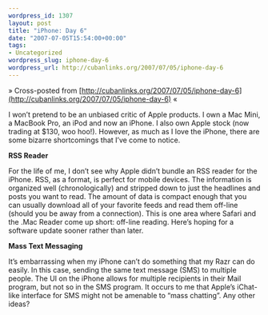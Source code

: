 ```yaml
--- 
wordpress_id: 1307
layout: post
title: "iPhone: Day 6"
date: "2007-07-05T15:54:00+00:00"
tags: 
- Uncategorized
wordpress_slug: iphone-day-6
wordpress_url: http://cubanlinks.org/2007/07/05/iphone-day-6
---
```

&raquo; Cross-posted from [http://cubanlinks.org/2007/07/05/iphone-day-6](http://cubanlinks.org/2007/07/05/iphone-day-6) &laquo;

<p>I won&#8217;t pretend to be an unbiased critic of Apple products.  I own a Mac Mini, a MacBook Pro, an iPod and now an iPhone.  I also own Apple stock (now trading at $130, woo hoo!).  However, as much as I love the iPhone, there are some bizarre shortcomings that I&#8217;ve come to notice.</p>


<p><strong><span class="caps">RSS</span> Reader</strong></p>


<p>For the life of me, I don&#8217;t see why Apple didn&#8217;t bundle an <span class="caps">RSS</span> reader for the iPhone.  <span class="caps">RSS</span>, as a format, is perfect for mobile devices.  The information is organized well (chronologically) and stripped down to just the headlines and posts you want to read.  The amount of data is compact enough that you can usually download all of your favorite feeds and read them off-line (should you be away from a connection).  This is one area where Safari and the .Mac Reader come up short: off-line reading.  Here&#8217;s hoping for a software update sooner rather than later.</p>


<p><strong>Mass Text Messaging</strong></p>


<p>It&#8217;s embarrassing when my iPhone can&#8217;t do something that my Razr can do easily.  In this case, sending the same text message (SMS) to multiple people.  The UI on the iPhone allows for multiple recipients in their Mail program, but not so in the <span class="caps">SMS</span> program.  It occurs to me that Apple&#8217;s iChat-like interface for <span class="caps">SMS</span> might not be amenable to &#8220;mass chatting&#8221;.  Any other ideas?</p>
